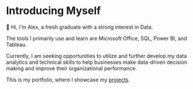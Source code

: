# Introducing Myself

👋 Hi, I'm Alex, a fresh graduate with a strong interest in Data.

The tools I primarily use and learn are Microsoft Office, SQL, Power BI, and Tableau. 

Currently, I am seeking opportunities to utilize and further develop my data analytics and technical skills to help businesses make data-driven decision making and improve their organizational performance.

This is my portfolio, where I showcase my [projects](https://alexanderevanw.github.io/).
